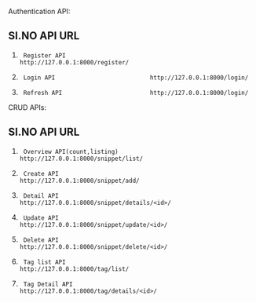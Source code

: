 Authentication API:

SI.NO   API                                 URL
-----------------------------------------------------------------

1.      Register API                        http://127.0.0.1:8000/register/

2.      Login API                           http://127.0.0.1:8000/login/

3.      Refresh API                         http://127.0.0.1:8000/login/




CRUD APIs:

SI.NO   API                                 URL
------------------------------------------------------------------

1.      Overview API(count,listing)         http://127.0.0.1:8000/snippet/list/

2.      Create API                          http://127.0.0.1:8000/snippet/add/

3.      Detail API                          http://127.0.0.1:8000/snippet/details/<id>/

4.      Update API                          http://127.0.0.1:8000/snippet/update/<id>/

5.      Delete API                          http://127.0.0.1:8000/snippet/delete/<id>/

6.      Tag list API                        http://127.0.0.1:8000/tag/list/

7.      Tag Detail API                      http://127.0.0.1:8000/tag/details/<id>/

